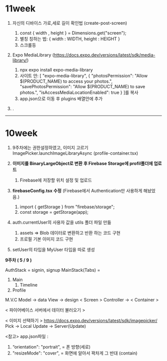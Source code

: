 # 11week

1. 자신의 디바이스 가로,세로 길이 확인법 (create-post-screen)
   1. const { width , height } = Dimensions.get("screen");
   2. 별칭 칭하는 법: { width : WIDTH, height : HEIGHT }
   3. 스크롤등
2. Expo MediaLibrary (https://docs.expo.dev/versions/latest/sdk/media-library/)

   1. npx expo install expo-media-library
   2. 사이트 안:
      [ "expo-media-library",
      {
      "photosPermission": "Allow $(PRODUCT_NAME) to access your photos.",
      "savePhotosPermission": "Allow $(PRODUCT_NAME) to save photos.",
      "isAccessMediaLocationEnabled": true
      } ]를 복사
   3. app.json으로 이동 후 plugins 배열안에 추가

3. .

---

# 10week

1. 9주차에는 권한설정하였고, 이미지 고르기 ImagePicker.launchImageLibraryAsync (profile-container.tsx)

2. **이미지를 BinaryLargeObject로 변환 후 Firebase Storage에 profil폴더에 업로드**

   1. Firebase에 저장할 위치 설정 및 업로드

3. **firebaseConfig.tsx 수정** (Firebase에서 Authentication만 사용하게 해놨었음.)

   1. import { getStorage } from "firebase/storage";
   2. const storage = getStorage(app);

4. auth.currentUser의 사용자 값을 utils 폴더 파일 만듦

   1. assets => Blob 데이터로 변환하고 반환 하는 코드 구현
   2. 프로필 기본 이미지 코드 구현

5. setUser의 타입을 MyUser 타입을 따로 생성

**9주차 ( 5 / 9 )**

AuthStack = signin, signup
MainStack(Tabs) =

1. Main
   1. Timeline
2. Profile

M.V.C
Model -> data
View -> design < Screen >
Controller -> < Container >

< 파이어베이스 서버에서 데이터 불러오기 >

< 이미지 선택하기 >
https://docs.expo.dev/versions/latest/sdk/imagepicker/
Pick -> Local
Update -> Server(Update)

<참고>
app.json파일 :

1. “orientation": "portrait", = 폰 방향(세로)
2. "resizeMode": "cover", = 화면에 알아서 꽉차게 그 반대 (contain)
